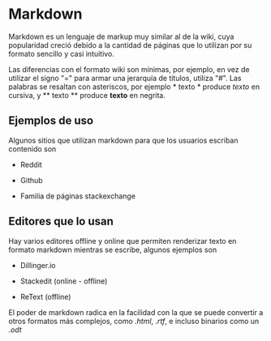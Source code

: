 # Markdown

Markdown es un lenguaje de markup muy similar al de la wiki, cuya popularidad creció debido a la cantidad de páginas que lo utilizan por su formato sencillo y casi intuitivo.

Las diferencias con el formato wiki son mínimas, por ejemplo, en vez de utilizar el signo "=" para armar una jerarquía de títulos, utiliza "#".
Las palabras se resaltan con asteriscos, por ejemplo * texto * produce *texto* en cursiva, y ** texto ** produce **texto** en negrita.

## Ejemplos de uso

Algunos sitios que utilizan markdown para que los usuarios escriban contenido son

* Reddit

* Github

* Familia de páginas stackexchange

## Editores que lo usan

Hay varios editores offline y online que permiten renderizar texto en formato markdown mientras se escribe, algunos ejemplos son

* Dillinger.io

* Stackedit (online - offline)

* ReText (offline)

El poder de markdown radica en la facilidad con la que se puede convertir a otros formatos más complejos, como *.html*, *.rtf*, e incluso binarios como un *.odt*
